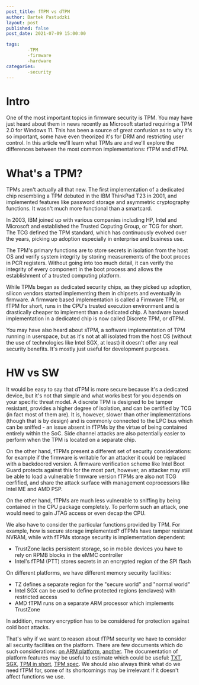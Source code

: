 ```yaml
---
post_title: fTPM vs dTPM
author: Bartek Pastudzki
layout: post
published: false
post_date: 2021-07-09 15:00:00

tags:
        -TPM
        -firmware
        -hardware
categories:
        -security
---
```


# Intro

One of the most important topics in firmware security is TPM. You may have just
heard about them in news recently as Microsoft started requiring a TPM 2.0 for
Windows 11. This has been a source of great confusion as to why it's so
important, some have even theorized it's for DRM and restricting user control.
In this article we'll learn what TPMs are and we'll explore the differences
between the most common implementations: fTPM and dTPM.

# What's a TPM?

TPMs aren't actually all that new. The first implementation of a dedicated chip
resembling a TPM debuted in the IBM ThinkPad T23 in 2001, and implemented
features like password storage and asymmetric cryptography functions. It wasn't
much more functional than a smartcard.

In 2003, IBM joined up with various companies including HP, Intel and Microsoft
and established the Trusted Coputing Group, or TCG for short. The TCG defined
the TPM standard, which has continuously evolved over the years, picking up
adoption especially in enterprise and business use.

The TPM's primary functions are to store secrets in isolation from the host OS
and verify system integrity by storing measurements of the boot proces in PCR
registers. Without going into too much detail, it can verify the integrity of
every component in the boot process and allows the establishment of a trusted
computing platform.

While TPMs began as dedicated security chips, as they picked up adoption,
silicon vendors started implementing them in chipsets and eventually in firmware.
A firmware based implementation is called a Firmware TPM, or fTPM for short,
runs in the CPU's trusted execution environment and is drastically cheaper to
implement than a dedicated chip. A hardware based implementation in a dedicated
chip is now called Discrete TPM, or dTPM.

You may have also heard about sTPM, a software implementation of TPM running in
userspace, but as it's not at all isolated from the host OS (without the use of
technologies like Intel SGX, at least) it doesn't offer any real security
benefits. It's mostly just useful for development purposes.

# HW vs SW

It would be easy to say that dTPM is more secure because it's a dedicated
device, but it's not that simple and what works best for you depends on your
specific threat model. A discrete TPM is designed to be tamper resistant,
provides a higher degree of isolation, and can be certified by TCG (in fact
most of them are). It is, however, slower than other implementations
(though that is by design) and is commonly connected to the LPC bus which can be
sniffed - an issue absent in fTPMs by the virtue of being contained entirely
within the SoC. Side channel attacks are also potentially easier to perform when
the TPM is located on a separate chip.

On the other hand, fTPMs present a different set of security considerations: for
example if the firmware is writable for an attacker it could be replaced with a
backdoored version. A firmware verification scheme like Intel Boot Guard protects
against this for the most part, however, an attacker may still be able to load
a vulnerable firmware version fTPMs are also not TCG cerfified, and share the
attack surface with management coprocessors like Intel ME and AMD PSP.

On the other hand, fTPMs are much less vulnerable to sniffing by being contained
in the CPU package completely. To perform such an attack, one would need
to gain JTAG access or even decap the CPU.

We also have to consider the particular functions provided by TPM. For example,
how is secure storage implemented? dTPMs have tamper resistant NVRAM, while
with fTPMs storage security is implementation dependent:

- TrustZone lacks persistent storage, so in mobile devices you have to rely on
RPMB blocks in the eMMC controller
- Intel's fTPM (PTT) stores secrets in an encrypted region of the SPI flash

On different platforms, we have different memory security facilities:

- TZ defines a separate region for the "secure world" and "normal world"
- Intel SGX can be used to define protected regions (enclaves) with restricted
access
- AMD fTPM runs on a separate ARM processor which implements TrustZone

In addition, memory encryption has to be considered for protection against
cold boot attacks.

That's why if we want to reason about fTPM security we have to consider all
security facilities on the platform. There are few documents which do such
considerations: [on ARM platform](https://www.microsoft.com/en-us/research/wp-content/uploads/2016/02/msr-tr-2015-84.pdf),
[another](https://www.usenix.org/system/files/conference/usenixsecurity16/sec16_paper_raj.pdf).
The documentation of platform features may be useful to estimate which could
be useful: [TXT](https://www.intel.com/content/www/us/en/architecture-and-technology/trusted-execution-technology/trusted-execution-technology-security-paper.html), [SGX](https://software.intel.com/sites/default/files/managed/48/88/329298-002.pdf),
[TPM in short](https://trustedcomputinggroup.org/wp-content/uploads/TPM-2.0-A-Brief-Introduction.pdf),
[TPM spec](https://trustedcomputinggroup.org/tpm-library-specification/). We
should also always think what do we need fTPM for, some of its shortcomings
may be irrelevant if it doesn't affect functions we use.
